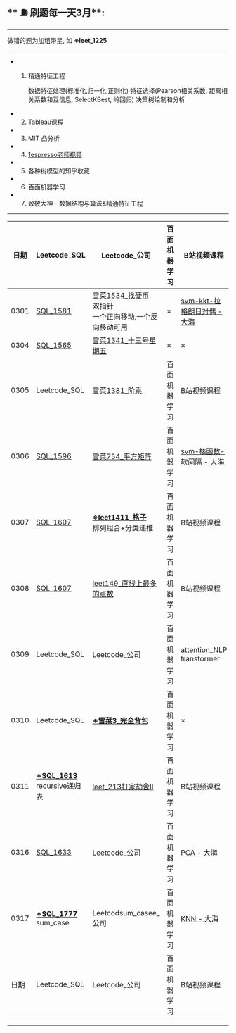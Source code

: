## ** ⛽️ 刷题每一天3月**:
---
做错的题为加粗带星, 如 **※leet_1225**

---
- 1. 精通特征工程

        数据特征处理(标准化,归一化,正则化)
        特征选择(Pearson相关系数, 距离相关系数和互信息, SelectKBest, 岭回归)
        决策树绘制和分析
        
- 2. Tableau课程
- 3. MIT 凸分析
- 4. [1espresso老师视频](https://space.bilibili.com/255296093/)
- 5. 各种树模型的知乎收藏
- 6. 百面机器学习
- 7. 致敬大神 - 数据结构与算法&精通特征工程
---

| 日期 | Leetcode_SQL |Leetcode_公司| 百面机器学习 | B站视频课程 | 凸优化 | 数据分析专题 | 今日最佳 | 发改委&工作 | 中介 |
|--- |---|---|---|---|---|---|---|---|---|
| 0301 | [SQL_1581](https://leetcode-cn.com/problems/customer-who-visited-but-did-not-make-any-transactions/) |[雪菜1534_找硬币](https://www.acwing.com/problem/content/1534/)<br>双指针<br>一个正向移动,一个反向移动可用| × | [svm-kkt-拉格朗日对偶 - 大海](https://www.bilibili.com/video/BV1uE411V7h4) | × | 猴子152-162 | × | × | × |
| 0304 | [SQL_1565](https://leetcode-cn.com/problems/unique-orders-and-customers-per-month/) |[雪菜1341_十三号星期五](https://www.acwing.com/problem/content/1343/)| × | × | × | × | × | × | × |
| 0305 | Leetcode_SQL |[雪菜1381_阶乘](https://www.acwing.com/problem/content/1383/)| 百面机器学习 | B站视频课程 | 凸优化 | 数据分析专题 | 今日最佳 | 发改委 | 中介 |
| 0306 | [SQL_1596](https://leetcode-cn.com/problems/the-most-frequently-ordered-products-for-each-customer/) |[雪菜754_平方矩阵](https://www.acwing.com/problem/content/756/)| 百面机器学习 | [svm-核函数-软间隔 - 大海](https://www.bilibili.com/video/BV1MK411L7A5) | 凸优化 | 数据分析专题 | 今日最佳 | 发改委 | 中介 |
| 0307 | [SQL_1607](https://leetcode-cn.com/problems/sellers-with-no-sales/) |[**※leet1411_格子**](https://leetcode-cn.com/problems/number-of-ways-to-paint-n-3-grid/)<br>排列组合+分类递推| 百面机器学习 | B站视频课程 | 凸优化 | 数据分析专题 | 今日最佳 | 发改委 | 中介 |
| 0308 | [SQL_1607](https://leetcode-cn.com/problems/sellers-with-no-sales/) |[leet149_直线上最多的点数](https://leetcode-cn.com/problems/max-points-on-a-line/)| 百面机器学习 | B站视频课程 | 凸优化 | 数据分析专题 | 今日最佳 | 发改委 | 中介 |
| 0309 | Leetcode_SQL |Leetcode_公司| 百面机器学习 | [attention_NLP](https://www.bilibili.com/video/BV1Di4y1c7Zm?p=7&spm_id_from=pageDriver)<br>transformer | 凸优化 | 数据分析专题 | 今日最佳 | 发改委 | 中介 |
| 0310 | Leetcode_SQL |[**※雪菜3_完全背包**](https://www.acwing.com/problem/content/3/)| 百面机器学习 | × | 凸优化 | 数据分析专题 | 今日最佳 | 发改委 | 中介 
| 0311 | [**※SQL_1613**](https://leetcode-cn.com/problems/find-the-missing-ids/)<br>recursive递归表 |[leet_213打家劫舍Ⅱ](https://leetcode-cn.com/problems/house-robber-ii/)| 百面机器学习 | B站视频课程 | 凸优化 | 数据分析专题 | 今日最佳 | 发改委 | 中介 |
| 0316 | [SQL_1633](https://leetcode-cn.com/problems/percentage-of-users-attended-a-contest/) |Leetcode_公司| 百面机器学习 | [PCA - 大海](https://www.bilibili.com/video/BV1Kz411z7Lj/?spm_id_from=autoNext) | 凸优化 | 数据分析专题 | 今日最佳 | 发改委 | 中介 |
| 0317 | [**※SQL_1777**](https://leetcode-cn.com/problems/products-price-for-each-store/)<br>sum_case |Leetcodsum_casee_公司| 百面机器学习 | [KNN - 大海](https://space.bilibili.com/453472000/video) | 凸优化 | 数据分析专题 | 今日最佳 | 发改委 | 中介 |
| 日期 | Leetcode_SQL |Leetcode_公司| 百面机器学习 | B站视频课程 | 凸优化 | 数据分析专题 | 今日最佳 | 发改委 | 中介 |
---
